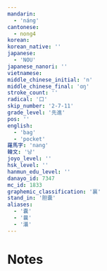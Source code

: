 ```yaml
---
mandarin:
  - 'náng'
cantonese:
  - nong4
korean:
korean_native: ''
japanese:
  - 'NOU'
japanese_nanori: ''
vietnamese:
middle_chinese_initial: 'n'
middle_chinese_final: 'ɑŋ'
stroke_count: ''
radical: '口'
skip_number: '2-7-11'
grade_level: '先進'
pos: ''
english:
  - 'bag'
  - 'pocket'
羅馬字: 'nang'
韓文: '낭'
joyo_level: ''
hsk_level: ''
hanmun_edu_level: ''
danayo_id: 7347
mc_id: 1833
graphemic_classification: '襄'
stand_in: '胆嚢'
aliases:
  - '囊'
  - '曩'
  - '㶞'
---
```


# Notes
